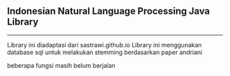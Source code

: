 ## Indonesian Natural Language Processing Java Library
----
Library ini diadaptasi dari sastrawi.github.io 
Library ini menggunakan database sql untuk melakukan stemming berdasarkan paper andriani

beberapa fungsi masih belum berjalan
